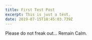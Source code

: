 ```yaml
---
title: First Test Post
excerpt: This is just a test.
date: 2019-07-15T18:45:03.739Z
---
```

Please do not freak out... Remain Calm.
